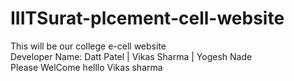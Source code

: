 # IIITSurat-plcement-cell-website

This will be our college e-cell website
<br>
Developer Name:
Datt Patel | Vikas Sharma | Yogesh Nade
<br>
Please WelCome
helllo Vikas sharma 